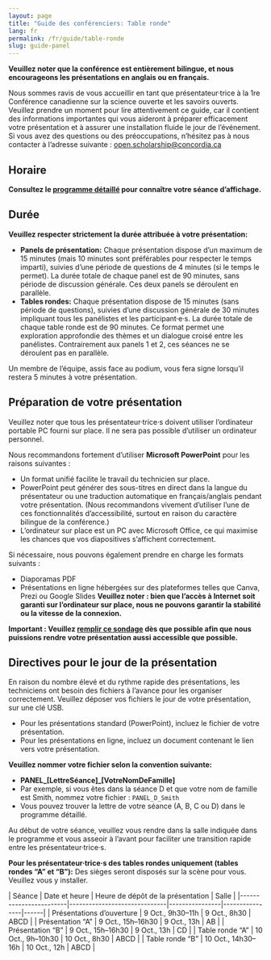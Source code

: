 ```yaml
---
layout: page
title: "Guide des conférenciers: Table ronde"
lang: fr
permalink: /fr/guide/table-ronde
slug: guide-panel
---
```

**Veuillez noter que la conférence est entièrement bilingue, et nous encourageons les présentations en anglais ou en français.**

Nous sommes ravis de vous accueillir en tant que présentateur·trice à la 1re Conférence canadienne sur la science ouverte et les savoirs ouverts. Veuillez prendre un moment pour lire attentivement ce guide, car il contient des informations importantes qui vous aideront à préparer efficacement votre présentation et à assurer une installation fluide le jour de l’événement. Si vous avez des questions ou des préoccupations, n’hésitez pas à nous contacter à l’adresse suivante : <open.scholarship@concordia.ca>

## Horaire

**Consultez le [programme détaillé](/assets/files/detailed_program.pdf) pour connaître votre séance d’affichage.**

## Durée

**Veuillez respecter strictement la durée attribuée à votre présentation:**

- **Panels de présentation:** Chaque présentation dispose d’un maximum de 15 minutes (mais 10 minutes sont préférables pour respecter le temps imparti), suivies d’une période de questions de 4 minutes (si le temps le permet). La durée totale de chaque panel est de 90 minutes, sans période de discussion générale. Ces deux panels se déroulent en parallèle.
- **Tables rondes:** Chaque présentation dispose de 15 minutes (sans période de questions), suivies d’une discussion générale de 30 minutes impliquant tous les panélistes et les participant·e·s. La durée totale de chaque table ronde est de 90 minutes. Ce format permet une exploration approfondie des thèmes et un dialogue croisé entre les panélistes. Contrairement aux panels 1 et 2, ces séances ne se déroulent pas en parallèle.

Un membre de l’équipe, assis face au podium, vous fera signe lorsqu’il restera 5 minutes à votre présentation.

## Préparation de votre présentation

Veuillez noter que tous les présentateur·trice·s doivent utiliser l’ordinateur portable PC fourni sur place. Il ne sera pas possible d’utiliser un ordinateur personnel.

Nous recommandons fortement d’utiliser **Microsoft PowerPoint** pour les raisons suivantes :

- Un format unifié facilite le travail du technicien sur place.
- PowerPoint peut générer des sous-titres en direct dans la langue du présentateur ou une traduction automatique en français/anglais pendant votre présentation. (Nous recommandons vivement d’utiliser l’une de ces fonctionnalités d’accessibilité, surtout en raison du caractère bilingue de la conférence.)
- L’ordinateur sur place est un PC avec Microsoft Office, ce qui maximise les chances que vos diapositives s’affichent correctement.

Si nécessaire, nous pouvons également prendre en charge les formats suivants :

- Diaporamas PDF
- Présentations en ligne hébergées sur des plateformes telles que Canva, Prezi ou Google Slides
**Veuillez noter : bien que l’accès à Internet soit garanti sur l’ordinateur sur place, nous ne pouvons garantir la stabilité ou la vitesse de la connexion.**

**Important : Veuillez [remplir ce sondage](https://forms.office.com/Pages/ResponsePage.aspx?id=hfFpVS_SE06YUM5bGrzS6FarOhuMhHBGpCCFjd9FzdlUNVFKT1ZHTFY4VDNOMzVMUUpQM040OTJGMC4u) dès que possible afin que nous puissions rendre votre présentation aussi accessible que possible.**

## Directives pour le jour de la présentation

En raison du nombre élevé et du rythme rapide des présentations, les techniciens ont besoin des fichiers à l’avance pour les organiser correctement. Veuillez déposer vos fichiers le jour de votre présentation, sur une clé USB.

- Pour les présentations standard (PowerPoint), incluez le fichier de votre présentation.
- Pour les présentations en ligne, incluez un document contenant le lien vers votre présentation.

**Veuillez nommer votre fichier selon la convention suivante:**
- **PANEL_[LettreSéance]_[VotreNomDeFamille]**
- Par exemple, si vous êtes dans la séance D et que votre nom de famille est Smith, nommez votre fichier : `PANEL_D_Smith`
- Vous pouvez trouver la lettre de votre séance (A, B, C ou D) dans le programme détaillé.

Au début de votre séance, veuillez vous rendre dans la salle indiquée dans le programme et vous asseoir à l’avant pour faciliter une transition rapide entre les présentateur·trice·s.

**Pour les présentateur·trice·s des tables rondes uniquement (tables rondes “A” et “B”):** Des sièges seront disposés sur la scène pour vous. Veuillez vous y installer.

| Séance               | Date et heure                  | Heure de dépôt de la présentation       | Salle |
|------------------------|------------------------------|----------------|----------------|------|
| Présentations d’ouverture   | 9 Oct., 9h30–11h | 9 Oct., 8h30    | ABCD  |
| Présentation “A”   | 9 Oct., 15h–16h30 | 9 Oct., 13h    | AB  |
| Présentation “B”   | 9 Oct., 15h–16h30 | 9 Oct., 13h    | CD  |
| Table ronde “A”   | 10 Oct., 9h–10h30 | 10 Oct., 8h30    | ABCD  |
| Table ronde “B”   | 10 Oct., 14h30–16h | 10 Oct., 12h    | ABCD  |
